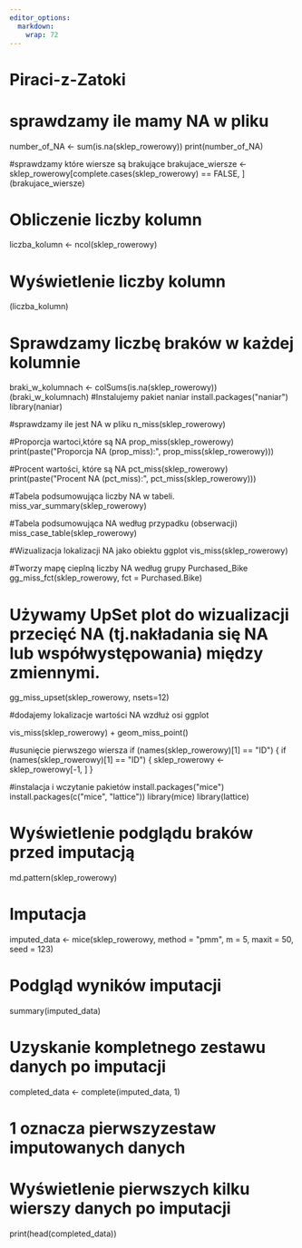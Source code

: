 ```yaml
---
editor_options: 
  markdown: 
    wrap: 72
---
```


# Piraci-z-Zatoki

# sprawdzamy ile mamy NA w pliku
number_of_NA <- sum(is.na(sklep_rowerowy)) print(number_of_NA)

#sprawdzamy które wiersze są brakujące 
brakujace_wiersze <-sklep_rowerowy[complete.cases(sklep_rowerowy) == FALSE, ]
(brakujace_wiersze)

# Obliczenie liczby kolumn

liczba_kolumn <- ncol(sklep_rowerowy) 
# Wyświetlenie liczby kolumn
(liczba_kolumn)

# Sprawdzamy liczbę braków w każdej kolumnie

braki_w_kolumnach <- colSums(is.na(sklep_rowerowy))
(braki_w_kolumnach) 
#Instalujemy pakiet naniar
install.packages("naniar") 
library(naniar)

#sprawdzamy ile jest NA w pliku 
n_miss(sklep_rowerowy)

#Proporcja wartoci,które są NA prop_miss(sklep_rowerowy)
print(paste("Proporcja NA (prop_miss):", prop_miss(sklep_rowerowy)))

#Procent wartości, które są NA pct_miss(sklep_rowerowy)
print(paste("Procent NA (pct_miss):", pct_miss(sklep_rowerowy)))

#Tabela podsumowująca liczby NA w tabeli.
miss_var_summary(sklep_rowerowy)

#Tabela podsumowująca NA według przypadku (obserwacji)
miss_case_table(sklep_rowerowy)

#Wizualizacja lokalizacji NA jako obiektu ggplot
vis_miss(sklep_rowerowy)

#Tworzy mapę cieplną liczby NA według grupy Purchased_Bike
gg_miss_fct(sklep_rowerowy, fct = Purchased.Bike)

# Używamy UpSet plot do wizualizacji przecięć NA (tj.nakładania się NA lub współwystępowania) między zmiennymi.

gg_miss_upset(sklep_rowerowy, nsets=12)

#dodajemy lokalizacje wartości NA wzdłuż osi ggplot

vis_miss(sklep_rowerowy) + geom_miss_point()

#usunięcie pierwszego wiersza if (names(sklep_rowerowy)[1] == "ID") {
if (names(sklep_rowerowy)[1] == "ID") {
  sklep_rowerowy <- sklep_rowerowy[-1, ]
}

#instalacja i wczytanie pakietów install.packages("mice")
install.packages(c("mice", "lattice"))
library(mice)
library(lattice)

# Wyświetlenie podglądu braków przed imputacją

md.pattern(sklep_rowerowy) 

# Imputacja

imputed_data <- mice(sklep_rowerowy, method = "pmm", m = 5, maxit = 50,
seed = 123)

# Podgląd wyników imputacji

summary(imputed_data)

# Uzyskanie kompletnego zestawu danych po imputacji

completed_data <- complete(imputed_data, 1) 
# 1 oznacza pierwszyzestaw imputowanych danych

# Wyświetlenie pierwszych kilku wierszy danych po imputacji

print(head(completed_data))
